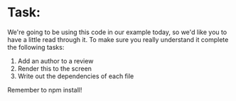 # Task:

We're going to be using this code in our example today, so we'd like you to have a little read through it. To make sure you really understand it complete the following tasks:

1. Add an author to a review
2. Render this to the screen
3. Write out the dependencies of each file

Remember to npm install!
